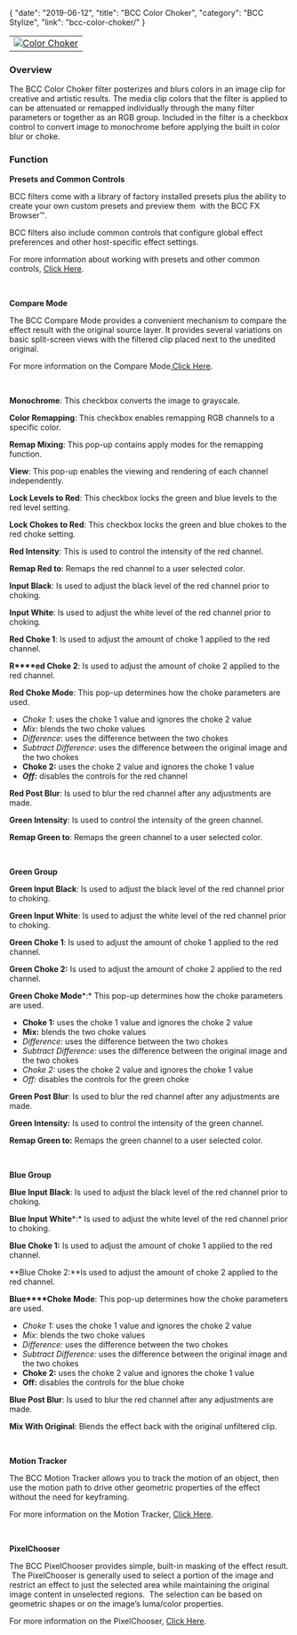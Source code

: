 {
"date": "2019-06-12",
"title": "BCC Color Choker",
"category": "BCC Stylize",
"link": "bcc-color-choker/"
}

 

|  |
| --- |
| [![Color Choker](https://borisfx-com-res.cloudinary.com/image/upload//documentation/continuum/uploads/2013/06/Color-Choker.jpg)](https://borisfx-com-res.cloudinary.com/image/upload//documentation/continuum/uploads/2013/06/Color-Choker.jpg) |


### Overview


The BCC Color Choker filter posterizes and blurs colors in an image clip for creative and artistic results. The media clip colors that the filter is applied to can be attenuated or remapped individually through the many filter parameters or together as an RGB group. Included in the filter is a checkbox control to convert image to monochrome before applying the built in color blur or choke.


### Function


**Presets and Common Controls**


BCC filters come with a library of factory installed presets plus the ability to create your own custom presets and preview them  with the BCC FX Browser™.


BCC filters also include common controls that configure global effect preferences and other host-specific effect settings.


For more information about working with presets and other common controls, [Click Here](/documentation/continuum/bcc-common-controls/).

 


**Compare Mode**


The BCC Compare Mode provides a convenient mechanism to compare the effect result with the original source layer. It provides several variations on basic split-screen views with the filtered clip placed next to the unedited original.


For more information on the Compare Mode,[Click Here](/documentation/continuum/bcc-compare-mode/).

 


**Monochrome**: This checkbox converts the image to grayscale.


**Color Remapping**: This checkbox enables remapping RGB channels to a specific color.


**Remap Mixing**: This pop-up contains apply modes for the remapping function.


**View**: This pop-up enables the viewing and rendering of each channel independently.


**Lock Levels to Red**: This checkbox locks the green and blue levels to the red level setting.


**Lock Chokes to Red**: This checkbox locks the green and blue chokes to the red choke setting.


**Red Intensity**: This is used to control the intensity of the red channel.


**Remap Red to**: Remaps the red channel to a user selected color.


**Input Black**: Is used to adjust the black level of the red channel prior to choking.


**Input White**: Is used to adjust the white level of the red channel prior to choking.


**Red Choke 1**: Is used to adjust the amount of choke 1 applied to the red channel.


**R****ed Choke 2**: Is used to adjust the amount of choke 2 applied to the red channel.


**Red Choke Mode**: This pop-up determines how the choke parameters are used.


* *Choke 1*: uses the choke 1 value and ignores the choke 2 value
* *Mix*: blends the two choke values
* *Difference*: uses the difference between the two chokes
* *Subtract Difference*: uses the difference between the original image and the two chokes
* ****Choke 2:**** uses the choke 2 value and ignores the choke 1 value
* *****Off:***** disables the controls for the red channel


**Red Post Blur**: Is used to blur the red channel after any adjustments are made.


**Green Intensity**: Is used to control the intensity of the green channel.


**Remap Green to**: Remaps the green channel to a user selected color.


 


**Green Group**


**Green Input Black**: Is used to adjust the black level of the red channel prior to choking.


**Green Input White**: Is used to adjust the white level of the red channel prior to choking.


**Green Choke 1**: Is used to adjust the amount of choke 1 applied to the red channel.


**Green Choke 2:** Is used to adjust the amount of choke 2 applied to the red channel.


**Green Choke Mode***:* This pop-up determines how the choke parameters are used.


* **Choke 1:** uses the choke 1 value and ignores the choke 2 value
* **Mix:** blends the two choke values
* *Difference:* uses the difference between the two chokes
* *Subtract Difference:* uses the difference between the original image and the two chokes
* *Choke 2:* uses the choke 2 value and ignores the choke 1 value
* *Off:* disables the controls for the green choke


**Green Post Blur**: Is used to blur the red channel after any adjustments are made.


**Green Intensity:** Is used to control the intensity of the green channel.


**Remap Green to:** Remaps the green channel to a user selected color.


 


**Blue Group**


**Blue Input Black**: Is used to adjust the black level of the red channel prior to choking.


**Blue Input White***:* Is used to adjust the white level of the red channel prior to choking.


 **Blue Choke 1:** Is used to adjust the amount of choke 1 applied to the red channel.


**Blue Choke 2:**Is used to adjust the amount of choke 2 applied to the red channel.


**Blue****Choke Mode**: This pop-up determines how the choke parameters are used.


* *Choke 1:* uses the choke 1 value and ignores the choke 2 value
* *Mix*: blends the two choke values
* *Difference:* uses the difference between the two chokes
* *Subtract Difference:* uses the difference between the original image and the two chokes
* **Choke 2:** uses the choke 2 value and ignores the choke 1 value
* **Off:** disables the controls for the blue choke


**Blue Post Blur**: Is used to blur the red channel after any adjustments are made.


**Mix With Original**: Blends the effect back with the original unfiltered clip.


 


**Motion Tracker**


The BCC Motion Tracker allows you to track the motion of an object, then use the motion path to drive other geometric properties of the effect without the need for keyframing.


For more information on the Motion Tracker, [Click Here](/documentation/continuum/bcc-motion-tracker/).

 


**PixelChooser**


The BCC PixelChooser provides simple, built-in masking of the effect result.  The PixelChooser is generally used to select a portion of the image and restrict an effect to just the selected area while maintaining the original image content in unselected regions.  The selection can be based on geometric shapes or on the image’s luma/color properties.


For more information on the PixelChooser, [Click Here](/documentation/continuum/bcc-pixel-chooser/).

 